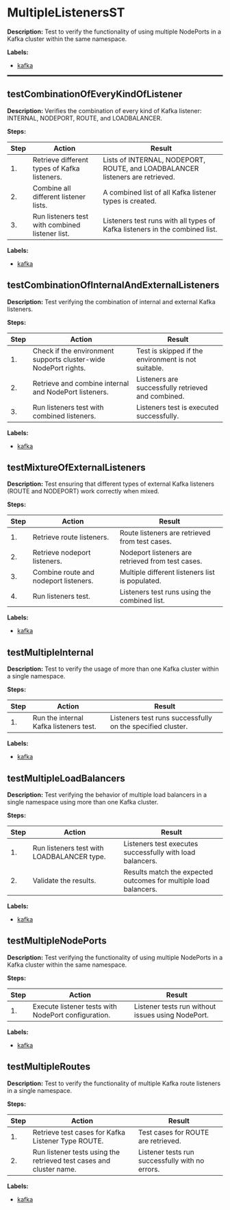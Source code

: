 # MultipleListenersST

**Description:** Test to verify the functionality of using multiple NodePorts in a Kafka cluster within the same namespace.

**Labels:**

* [kafka](labels/kafka.md)

<hr style="border:1px solid">

## testCombinationOfEveryKindOfListener

**Description:** Verifies the combination of every kind of Kafka listener: INTERNAL, NODEPORT, ROUTE, and LOADBALANCER.

**Steps:**

| Step | Action | Result |
| - | - | - |
| 1. | Retrieve different types of Kafka listeners. | Lists of INTERNAL, NODEPORT, ROUTE, and LOADBALANCER listeners are retrieved. |
| 2. | Combine all different listener lists. | A combined list of all Kafka listener types is created. |
| 3. | Run listeners test with combined listener list. | Listeners test runs with all types of Kafka listeners in the combined list. |

**Labels:**

* [kafka](labels/kafka.md)


## testCombinationOfInternalAndExternalListeners

**Description:** Test verifying the combination of internal and external Kafka listeners.

**Steps:**

| Step | Action | Result |
| - | - | - |
| 1. | Check if the environment supports cluster-wide NodePort rights. | Test is skipped if the environment is not suitable. |
| 2. | Retrieve and combine internal and NodePort listeners. | Listeners are successfully retrieved and combined. |
| 3. | Run listeners test with combined listeners. | Listeners test is executed successfully. |

**Labels:**

* [kafka](labels/kafka.md)


## testMixtureOfExternalListeners

**Description:** Test ensuring that different types of external Kafka listeners (ROUTE and NODEPORT) work correctly when mixed.

**Steps:**

| Step | Action | Result |
| - | - | - |
| 1. | Retrieve route listeners. | Route listeners are retrieved from test cases. |
| 2. | Retrieve nodeport listeners. | Nodeport listeners are retrieved from test cases. |
| 3. | Combine route and nodeport listeners. | Multiple different listeners list is populated. |
| 4. | Run listeners test. | Listeners test runs using the combined list. |

**Labels:**

* [kafka](labels/kafka.md)


## testMultipleInternal

**Description:** Test to verify the usage of more than one Kafka cluster within a single namespace.

**Steps:**

| Step | Action | Result |
| - | - | - |
| 1. | Run the internal Kafka listeners test. | Listeners test runs successfully on the specified cluster. |

**Labels:**

* [kafka](labels/kafka.md)


## testMultipleLoadBalancers

**Description:** Test verifying the behavior of multiple load balancers in a single namespace using more than one Kafka cluster.

**Steps:**

| Step | Action | Result |
| - | - | - |
| 1. | Run listeners test with LOADBALANCER type. | Listeners test executes successfully with load balancers. |
| 2. | Validate the results. | Results match the expected outcomes for multiple load balancers. |

**Labels:**

* [kafka](labels/kafka.md)


## testMultipleNodePorts

**Description:** Test verifying the functionality of using multiple NodePorts in a Kafka cluster within the same namespace.

**Steps:**

| Step | Action | Result |
| - | - | - |
| 1. | Execute listener tests with NodePort configuration. | Listener tests run without issues using NodePort. |

**Labels:**

* [kafka](labels/kafka.md)


## testMultipleRoutes

**Description:** Test to verify the functionality of multiple Kafka route listeners in a single namespace.

**Steps:**

| Step | Action | Result |
| - | - | - |
| 1. | Retrieve test cases for Kafka Listener Type ROUTE. | Test cases for ROUTE are retrieved. |
| 2. | Run listener tests using the retrieved test cases and cluster name. | Listener tests run successfully with no errors. |

**Labels:**

* [kafka](labels/kafka.md)

